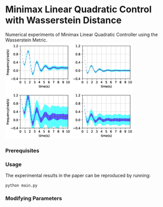 # Minimax Linear Quadratic Control with Wasserstein Distance
Numerical experiments of Minimax Linear Quadratic Controller using the Wasserstein Metric.
<img src="Figure_1.gif" alt="drawing" width="400"/>

### Prerequisites

### Usage
The experimental results in the paper can be reproduced by running:
```
python main.py
```

### Modifying Parameters


